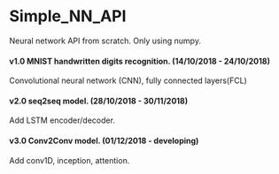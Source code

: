 # Simple_NN_API 
Neural network API from scratch. Only using numpy.

#### v1.0  MNIST handwritten digits recognition. (14/10/2018 - 24/10/2018) 
Convolutional neural network (CNN), fully connected layers(FCL)

#### v2.0 seq2seq model. (28/10/2018 - 30/11/2018)
Add LSTM encoder/decoder.  

#### v3.0 Conv2Conv model. (01/12/2018 - developing)
Add conv1D, inception, attention.
